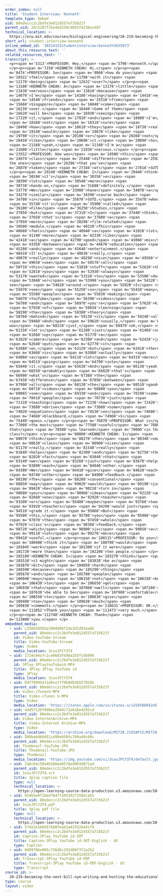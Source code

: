 ```yaml
---
order_index: null
title: 'Student Interview: Kenneth'
template_type: Embed
uid: 80edeccc2c2bdfe3e012d557a733621f
parent_uid: 2dc5287f35ede8339c9b93f4238ac687
technical_location: >-
  https://ocw.mit.edu/courses/biological-engineering/20-219-becoming-the-next-bill-nye-writing-and-hosting-the-educational-show-january-iap-2015/day-13-screening-final-cuts/student-interview-kenneth
short_url: student-interview-kenneth
inline_embed_id: '38514153studentinterview:kenneth3655073'
about_this_resource_text: ''
related_resources_text: ''
transcript: >-
  <p><span m='5313'>PROFESSOR: Hey,</span> <span m='5796'>Kenneth.</span>
  </p><p><span m='7250'>KENNETH CHEAH: Hi.</span> </p><p><span
  m='8474'>PROFESSOR: So</span> <span m='9860'>how do you</span> <span
  m='10322'>feel</span> <span m='11708'>with it</span> <span
  m='12170'>being</span> <span m='12632'>over?</span> </p><p><span
  m='13100'>KENNETH CHEAH: A</span> <span m='13170'>little</span> <span
  m='13430'>nervous</span> <span m='13810'>because</span> <span
  m='14070'>I'm</span> <span m='14180'>having</span> <span m='14410'>my</span>
  <span m='14540'>friends</span> <span m='15510'>from</span> <span
  m='15660'>Singapore</span> <span m='16040'>come</span> <span
  m='16239'>over.</span> <span m='16440'>Some of them</span> <span
  m='16620'>will be</span> <span m='16930'>seeing</span> <span
  m='17220'>it,</span> <span m='17820'>and</span> <span m='18080'>I'm</span>
  <span m='18160'>not</span> <span m='18310'>sure</span> <span
  m='18490'>how</span> <span m='18610'>they</span> <span m='18730'>really</span>
  <span m='19140'>would</span> <span m='19670'>like</span> <span
  m='19790'>it</span> <span m='20100'>or</span> <span m='20260'>not</span> <span
  m='20450'>like</span> <span m='20690'>it.</span> <span m='20890'>So</span>
  <span m='21160'>yeah,</span> <span m='21340'>I'm a</span> <span
  m='21600'>little</span> <span m='21930'>nervous.</span> </p><p><span
  m='23552'>PROFESSOR: How was</span> <span m='24500'>this</span> <span
  m='24974'>class</span> <span m='25448'>different</span> <span m='25922'>from
  the ones</span> <span m='26396'>that you've</span> <span
  m='26870'>taken</span> <span m='27344'>at</span> <span m='27818'>SUTD?</span>
  </p><p><span m='29240'>KENNETH CHEAH: I</span> <span m='29440'>think</span>
  <span m='30190'>it's</span> <span m='30350'>a</span> <span
  m='30390'>lot</span> <span m='30540'>more</span> <span
  m='30730'>hands-on,</span> <span m='31680'>definitely.</span> <span
  m='33770'>We</span> <span m='33900'>have</span> <span m='34070'>a</span> <span
  m='34270'>similar</span> <span m='34390'>course back</span> <span
  m='34700'>in</span> <span m='35070'>SUTD,</span> <span m='35470'>where</span>
  <span m='35740'>it's</span> <span m='35900'>called</span> <span
  m='36100'>Film</span> <span m='36250'>Studies,</span> <span
  m='37050'>but</span> <span m='37310'>I</span> <span m='37440'>think</span>
  <span m='37650'>that's</span> <span m='37880'>a</span> <span
  m='37950'>more</span> <span m='38290'>film-related</span> <span
  m='39500'>module.</span> <span m='40220'>This</span> <span
  m='40680'>feels</span> <span m='40940'>a</span> <span m='41020'>lot</span>
  <span m='41190'>more</span> <span m='42330'>like</span> <span
  m='42410'>a</span> <span m='42790'>good</span> <span m='43060'>mix</span>
  <span m='43350'>between</span> <span m='44670'>education</span> <span
  m='45280'>and</span> <span m='45640'>entertainment.</span> <span
  m='48410'>It's</span> <span m='48630'>really,</span> <span
  m='49070'>really</span> <span m='49290'>nice</span> <span m='49560'>to</span>
  <span m='49650'>see</span> <span m='50570'>all</span> <span
  m='50710'>this</span> <span m='51010'>stuff</span> <span m='52620'>that</span>
  <span m='52810'>you</span> <span m='52930'>always</span> <span
  m='53170'>wanted</span> <span m='53310'>to</span> <span m='53500'>do</span>
  <span m='53840'>or</span> <span m='53990'>you</span> <span m='54320'>always
  see</span> <span m='54620'>around.</span> <span m='55020'>I</span> <span
  m='55070'>see</span> <span m='55250'>so</span> <span m='55410'>many</span>
  <span m='55580'>people</span> <span m='55830'>making</span> <span
  m='56070'>YouTube</span> <span m='56390'>videos</span> <span
  m='56760'>and</span> <span m='56970'>you're</span> <span m='57620'>kind</span>
  <span m='57930'>of</span> <span m='58020'>learning</span> <span
  m='58290'>the</span> <span m='58380'>theory</span> <span
  m='58760'>behind</span> <span m='59130'>it</span> <span m='59240'>all.</span>
  <span m='59460'>And</span> <span m='59620'>usually,</span> <span m='60010'>it
  was</span> <span m='60220'>just,</span> <span m='60970'>oh,</span> <span
  m='61150'>let's</span> <span m='61280'>just</span> <span m='61460'>set</span>
  <span m='61660'>up</span> <span m='61770'>a</span> <span
  m='61820'>camera</span> <span m='62300'>and</span> <span m='62410'>just</span>
  <span m='62640'>put</span> <span m='62770'>it</span> <span
  m='62880'>on,</span> <span m='63120'>but</span> <span m='63410'>there</span>
  <span m='63660'>is</span> <span m='63800'>actually</span> <span
  m='64060'>a</span> <span m='64110'>lot</span> <span m='64319'>more</span>
  <span m='64519'>going</span> <span m='64790'>into</span> <span
  m='65040'>it.</span> <span m='65630'>And</span> <span m='66130'>yeah,</span>
  <span m='66550'>probably</span> <span m='66820'>that's</span> <span
  m='66990'>what's</span> <span m='67360'>the</span> <span
  m='67450'>difference</span> <span m='67850'>between</span> <span
  m='67990'>all</span> <span m='68130'>the</span> <span m='68510'>good</span>
  <span m='68710'>videos</span> <span m='68800'>you</span> <span
  m='69065'>see</span> <span m='69330'>and</span> <span m='70190'>some</span>
  <span m='70410'>people</span> <span m='70730'>just</span> <span
  m='71310'>teaching</span> <span m='72230'>how</span> <span m='72420'>to</span>
  <span m='73680'>derive</span> <span m='73880'>some</span> <span
  m='74020'>equations</span> <span m='74530'>on</span> <span m='74600'>a</span>
  <span m='74660'>blackboard,</span> <span m='74960'>I</span> <span
  m='75440'>guess.</span> </p><p><span m='76870'>PROFESSOR: What is</span> <span
  m='77000'>the most</span> <span m='77500'>useful</span> <span m='78000'>thing
  that</span> <span m='78500'>you learned</span> <span m='79000'>in the
  class?</span> </p><p><span m='80000'>KENNETH CHEAH: I</span> <span
  m='80070'>think</span> <span m='80270'>the</span> <span m='80340'>small</span>
  <span m='80630'>class</span> <span m='80900'>size</span> <span
  m='81170'>really,</span> <span m='81540'>really</span> <span
  m='81840'>helps</span> <span m='82300'>and</span> <span m='82750'>the</span>
  <span m='82820'>fact</span> <span m='83040'>that</span> <span
  m='83140'>we</span> <span m='83260'>just</span> <span m='83670'>help</span>
  <span m='83890'>each</span> <span m='84040'>other.</span> <span
  m='84300'>We</span> <span m='84410'>give</span> <span m='84620'>each</span>
  <span m='84740'>other</span> <span m='84900'>feedback.</span> <span
  m='88190'>The</span> <span m='88280'>conventional</span> <span
  m='88850'>way</span> <span m='89020'>would</span> <span m='89190'>just</span>
  <span m='89420'>be</span> <span m='90210'>turn in</span> <span
  m='90680'>your</span> <span m='90960'>ideas</span> <span m='92220'>and</span>
  <span m='92660'>one</span> <span m='92920'>teacher</span> <span
  m='93200'>or</span> <span m='93480'>maybe</span> <span m='93760'>two</span>
  <span m='93920'>teachers</span> <span m='94290'>would just</span> <span
  m='94510'>grade it.</span> <span m='95060'>But</span> <span
  m='95500'>this,</span> <span m='95780'>you</span> <span m='95960'>get</span>
  <span m='97070'>the</span> <span m='97450'>whole</span> <span
  m='97920'>class's</span> <span m='98360'>feedback,</span> <span
  m='98720'>which</span> <span m='98900'>is</span> <span m='99050'>a</span>
  <span m='99110'>lot</span> <span m='99270'>more</span> <span
  m='99410'>useful.</span> </p><p><span m='100115'>PROFESSOR: Do you</span>
  <span m='100400'>think it</span> <span m='100790'>would</span> <span
  m='101045'>work</span> <span m='101300'>if it were</span> <span
  m='101720'>more than</span> <span m='102206'>ten people.</span> </p><p><span
  m='103180'>KENNETH CHEAH: I</span> <span m='103270'>think</span> <span
  m='103510'>it might</span> <span m='103820'>be a</span> <span
  m='103870'>bit</span> <span m='104050'>hard</span> <span
  m='104590'>because</span> <span m='105290'>things</span> <span
  m='105670'>and</span> <span m='105780'>people</span> <span
  m='106040'>may</span> <span m='106150'>not</span> <span m='106330'>be</span>
  <span m='106430'>to</span> <span m='106650'>gel</span> <span
  m='106930'>that</span> <span m='107060'>well</span> <span m='107260'>to</span>
  <span m='107630'>be able to be</span> <span m='107980'>comfortable</span>
  <span m='108550'>to</span> <span m='108630'>give</span> <span
  m='109480'>too</span> <span m='109630'>much</span> <span
  m='109830'>comments.</span> </p><p><span m='110631'>PROFESSOR: OK.</span>
  <span m='111052'>Thank you</span> <span m='111473'>very much.</span>
  </p><p><span m='112740'>KENNETH CHEAH: Thank</span> <span
  m='113000'>you.</span> </p>
embedded_media:
  - uid: c256650502e390dd06f2de3d1d93ea6b
    parent_uid: 80edeccc2c2bdfe3e012d557a733621f
    id: Video-YouTube-Stream
    title: Video-YouTube-Stream
    type: Video
    media_location: 3coxJFCY3T4
  - uid: 1724c04a7c1ce0683fdd6a355fc0b996
    parent_uid: 80edeccc2c2bdfe3e012d557a733621f
    id: 3Play-3PlayYouTubeid-MP4
    title: 3Play-3Play YouTube id
    type: 3Play
    media_location: 3coxJFCY3T4
  - uid: 6df70905411d9ce7ff9b0db3b557828b
    parent_uid: 80edeccc2c2bdfe3e012d557a733621f
    id: Video-iTunesU-MP4
    title: Video-iTunes U-MP4
    type: Video
    media_location: 'https://itunes.apple.com/us/itunes-u/id1058604245'
  - uid: edd57120f69bba20d4c71e616e4291cd
    parent_uid: 80edeccc2c2bdfe3e012d557a733621f
    id: Video-InternetArchive-MP4
    title: Video-Internet Archive-MP4
    type: Video
    media_location: 'https://archive.org/download/MIT20.219IAP15/MIT20_219IAP15_D13P2_300k.mp4'
  - uid: 589bab968d51cd99eb505c789a40c60c
    parent_uid: 80edeccc2c2bdfe3e012d557a733621f
    id: Thumbnail-YouTube-JPG
    title: Thumbnail-YouTube-JPG
    type: Thumbnail
    media_location: 'https://img.youtube.com/vi/3coxJFCY3T4/default.jpg'
  - uid: 2abc64c58e46186ed4578ed003d871ad
    parent_uid: 80edeccc2c2bdfe3e012d557a733621f
    id: 3coxJFCY3T4.srt
    title: 3play caption file
    type: null
    technical_location: >-
      https://open-learning-course-data-production.s3.amazonaws.com/20-219-becoming-the-next-bill-nye-writing-and-hosting-the-educational-show-january-iap-2015/2abc64c58e46186ed4578ed003d871ad_3coxJFCY3T4.srt
  - uid: 654b5e0f2bed7b4ffa92302725bbcab1
    parent_uid: 80edeccc2c2bdfe3e012d557a733621f
    id: 3coxJFCY3T4.pdf
    title: 3play pdf file
    type: null
    technical_location: >-
      https://open-learning-course-data-production.s3.amazonaws.com/20-219-becoming-the-next-bill-nye-writing-and-hosting-the-educational-show-january-iap-2015/654b5e0f2bed7b4ffa92302725bbcab1_3coxJFCY3T4.pdf
  - uid: 574e2e1b8d57688feab1a43332b441fd
    parent_uid: 80edeccc2c2bdfe3e012d557a733621f
    id: Caption-3Play YouTube id-SRT
    title: Caption-3Play YouTube id-SRT-English - US
    type: Caption
  - uid: 8d99706e805c736d6c292d88f3f2a2b2
    parent_uid: 80edeccc2c2bdfe3e012d557a733621f
    id: Transcript-3Play YouTube id-PDF
    title: Transcript-3Play YouTube id-PDF-English - US
    type: Transcript
course_id: >-
  20-219-becoming-the-next-bill-nye-writing-and-hosting-the-educational-show-january-iap-2015
type: course
layout: video
---
```

